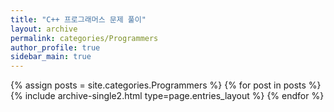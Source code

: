 ```yaml
---
title: "C++ 프로그래머스 문제 풀이"
layout: archive
permalink: categories/Programmers
author_profile: true
sidebar_main: true
---
```


{% assign posts = site.categories.Programmers %}
{% for post in posts %} {% include archive-single2.html type=page.entries_layout %} {% endfor %}

